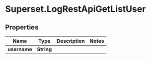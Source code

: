 # Superset.LogRestApiGetListUser

## Properties
Name | Type | Description | Notes
------------ | ------------- | ------------- | -------------
**username** | **String** |  | 
